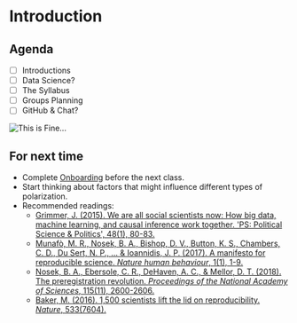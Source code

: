 # Introduction

## Agenda
- [ ] Introductions
- [ ] Data Science?
- [ ] The Syllabus
- [ ] Groups Planning
- [ ] GitHub & Chat?

![This is Fine...](../images/fine.jpg)

## For next time

- Complete [Onboarding](../resources/onboarding.md) before the next class.
- Start thinking about factors that might influence different types of polarization.
- Recommended readings:
    - [Grimmer, J. (2015). We are all social scientists now: How big data, machine learning, and causal inference work together. 'PS: Political Science & Politics', 48(1), 80-83.](https://stanford.edu/~jgrimmer/bd_2.pdf)
    - [Munafò, M. R., Nosek, B. A., Bishop, D. V., Button, K. S., Chambers, C. D., Du Sert, N. P., ... & Ioannidis, J. P. (2017). A manifesto for reproducible science. *Nature human behaviour*, 1(1), 1-9.](https://www.nature.com/articles/s41562-016-0021)
    - [Nosek, B. A., Ebersole, C. R., DeHaven, A. C., & Mellor, D. T. (2018). The preregistration revolution. *Proceedings of the National Academy of Sciences*, 115(11), 2600-2606.](https://www.pnas.org/content/115/11/2600.full)
    - [Baker, M. (2016). 1,500 scientists lift the lid on reproducibility. *Nature*, 533(7604).](https://www.nature.com/articles/533452a)


